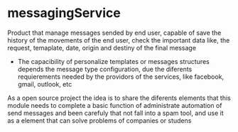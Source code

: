 # messagingService
Product that manage messages sended by end user, capable of save the history of the movements of the end user, check the important data like, the request, temaplate, date, origin and destiny of the final message

* The capacibility of personalize templates or messages structures depends the message type configuration, due the diferents requierements needed by the providors of the services, like facebook, gmail, outlook, etc

As a open source project the idea is to share the diferents elements that this module needs to complete a basic function of administrate automation of send messages and been carefuly that not fall into a spam tool, and use it as a element that can solve problems of companies or studens
